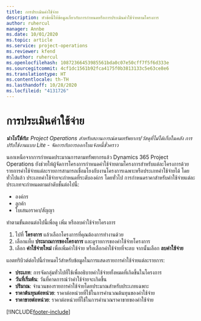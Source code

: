 ```yaml
---
title: การประเมินค่าใช้จ่าย
description: หัวข้อนี้ให้ข้อมูลเกี่ยวกับการกำหนดหรือการประเมินค่าใช้จ่ายตามโครงการ
author: ruhercul
manager: Annbe
ms.date: 10/01/2020
ms.topic: article
ms.service: project-operations
ms.reviewer: kfend
ms.author: ruhercul
ms.openlocfilehash: 10872366453985561bda0c07e50cff7f5f6d333e
ms.sourcegitcommit: 4cf1dc1561b92fca4175f0b3813133c5e63ce8e6
ms.translationtype: HT
ms.contentlocale: th-TH
ms.lasthandoff: 10/28/2020
ms.locfileid: "4131726"
---
```

# <a name="expense-estimates"></a>การประเมินค่าใช้จ่าย
_**นำไปใช้กับ:** Project Operations สำหรับสถานการณ์ตามทรัพยากร/วัสดุที่ไม่ได้เก็บในคลัง การปรับใช้งานแบบ Lite - จัดการกับการออกใบแจ้งหนี้ชั่วคราว_

นอกเหนือจากการกำหนดประมาณการตามทรัพยากรแล้ว Dynamics 365 Project Operations ยังช่วยให้ผู้จัดการโครงการกำหนดค่าใช้จ่ายตามโครงการสำหรับแต่ละโครงการด้วย รายการค่าใช้จ่ายแต่ละรายการสามารถเชื่อมโยงกับงานโครงการเฉพาะหรือประเภทค่าใช้จ่ายได้ โดยทั่วไปแล้ว ประเภทค่าใช้จ่ายจะกำหนดที่ระดับองค์กร โดยทั่วไป การกำหนดราคาสำหรับค่าใช้จ่ายแต่ละประเภทจะกำหนดตามลำดับชั้นต่อไปนี้:

- องค์กร
- ลูกค้า
- ใบเสนอราคา/สัญญา

ทำตามขั้นตอนต่อไปนี้เพื่อดู เพิ่ม หรือลบค่าใช้จ่ายโครงการ

1. ไปที่ **โครงการ** แล้วเลือกโครงการที่คุณต้องการทำงานด้วย
2. เลือกแท็บ **ประมาณการของโครงการ** และดูรายการของค่าใช้จ่ายโครงการ
3. เลือก **ค่าใช้จ่ายใหม่** เพื่อเพิ่มค่าใช้จ่าย หรือเลือกค่าใช้จ่ายที่จะลบ จากนั้นเลือก **ลบค่าใช้จ่าย**

แอตทริบิวต์ต่อไปนี้กำหนดไว้สำหรับข้อมูลในการแสดงรายการค่าใช้จ่ายแต่ละรายการ:

- **ประเภท**: การจัดกลุ่มทั่วไปที่ใช้เพื่ออธิบายค่าใช้จ่ายทั้งหมดที่เกิดขึ้นในโครงการ
- **วันที่เริ่มต้น**: วันที่คาดการณ์ว่าค่าใช้จ่ายจะเกิดขึ้น
- **ปริมาณ**: จำนวนของรายการค่าใช้จ่ายโดยประมาณสำหรับประเภทเฉพาะ
- **ราคาต้นทุนต่อหน่วย**: ราคาต่อหน่วยที่ใช้ในการคำนวณต้นทุนของค่าใช้จ่าย
- **ราคาขายต่อหน่วย**: ราคาต่อหน่วยที่ใช้ในการคำนวณราคาขายของค่าใช้จ่าย



[!INCLUDE[footer-include](../includes/footer-banner.md)]